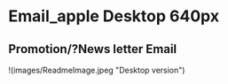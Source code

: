 # Email_apple Desktop 640px

## Promotion/?News letter Email

!(images/ReadmeImage.jpeg "Desktop version")
